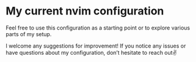 # My current nvim configuration

Feel free to use this configuration as a starting point or to explore various parts of my setup.

I welcome any suggestions for improvement! If you notice any issues or have questions about my configuration, don’t hesitate to reach out✌️
